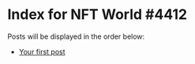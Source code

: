 # Index for NFT World #4412
Posts will be displayed in the order below:

- [Your first post](./001-first.md)

